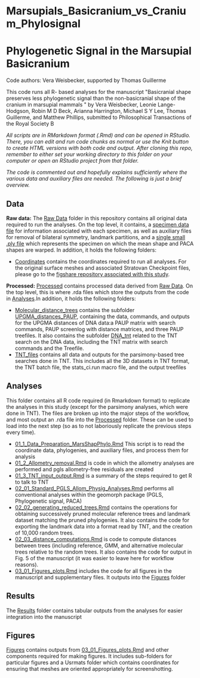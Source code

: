 # Marsupials_Basicranium_vs_Cranium_Phylosignal

# Phylogenetic Signal in the Marsupial Basicranium
Code authors: Vera Weisbecker, supported by Thomas Guillerme

This code runs all R- based analyses for the manuscript "Basicranial shape preserves less phylogenetic signal than the non-basicranial shape of the cranium in marsupial mammals " by Vera Weisbecker, Leonie Lange-Hodgson, Robin M D Beck, Arianna Harrington, Michael S Y Lee, Thomas Guillerme, and Matthew Phillips, submitted to Philosophical Transactions of the Royal Society B


*All scripts are in RMarkdown format (.Rmd) and can be opened in RStudio. There, you can edit and run code chunks as normal or use the Knit button to create HTML versions with both code and output. After cloning this repo, remember to either set your working directory to this folder on your computer or open an RStudio project from that folder.*

*The code is commented out and hopefully explains sufficiently where the various data and auxiliary files are needed. The following is just a brief overview.*

## Data
**Raw data:**
The [Raw Data](/Data/Raw/) folder in this repository contains all original data required to run the analyses. On the top level, it contains, a [specimen data file](/Data/Species_classifier) for information associated with each specimen, as well as auxiliary files for removal of bilateral symmetry, landmark partitions, and a [single small .ply file](/Data/Marmosa_murina_MVZ197429_downsampled.ply) which represents the specimen on which the mean shape and PACA shapes are warped. In addition, it holds the following folders:

* [Coordinates](/Data/Raw/Coordinates/) contains the coordinates required to run all analyses. For the original surface meshes and associated Stratovan Checkpoint files, please go to the [figshare repository associated with this study](https://figshare.com/s/6b8027a0f0e7df492d09).


**Processed:**
[Processed](/Data/Processed/) contains processed data derived from [Raw Data](/Data/Raw/). On the top level, this is where .rda files which store the outputs from the code in [Analyses](/Analyses/).In addition, it holds the following folders: 

* [Molecular_distance_trees](/Data/Processed/Molecular_distance_trees) contains the subfolder [UPGMA_distances_PAUP](/Data/Processed/Molecular_distance_trees/UPGMA_distances_PAUP), containing the data, commands, and outputs for the UPGMA distances of DNA data:a PAUP matrix with search commands, PAUP screenlog with distance matrices, and three PAUP treefiles. It also contains the subfolder [DNA_tnt](Data/Processed/Molecular_distance_trees/DNA_tnt) related to the TNT search on the DNA data, including the TNT matrix with search commands and the Treefile.
* [TNT_files](/Data/Processed/TNT_files/) contains all data and outputs for the parsimony-based tree searches done in TNT. This includes all the 3D datasets in TNT format, the TNT batch file, the stats_ci.run macro file, and the output treefiles

## Analyses 

This folder contains all R code required (in Rmarkdown format) to replicate the analyses in this study (except for the parsimony analyses, which were done in TNT). The files are broken up into the major steps of the workflow, and most output an .rda file into the [Processed](/Data/Processed/) folder. These can be used to load into the next step (so as to not laboriously replicate the previous steps every time).

* [01_1_Data_Preparation_MarsShapPhylo.Rmd](/Analyses/01_1_Data_Preparation_MarsShapPhylo.Rmd) This script is to read the coordinate data, phylogenies, and auxiliary files, and process them for analysis
* [01_2_Allometry_removal.Rmd](/Analyses/01_2_Allometry_removal.Rmd) is code in which the allometry analyses are performed and pgls allometry-free residuals are created
* [01_3_TNT_input_output.Rmd](/Analyses/01_3_TNT_input_output.Rmd) is a summary of the steps required to get R to talk to TNT
* [02_01_Standard_PGLS_Allom_Physig_Analyses.Rmd](/Analyses/02_01_Standard_PGLS_Allom_Physig_Analyses.Rmd) performs all conventional analyses within the geomorph package (PGLS, Phylogenetic signal, PACA)
* [02_02_generating_reduced_trees.Rmd](/Analyses/02_02_generating_reduced_trees.Rmd) contains the operations for obtaining successively pruned molecular reference trees and landmark dataset matching the pruned phylogenies. It also contains the code for exporting the landmark data into a format read by TNT, and the creation of 10,000 random trees.
* [02_03_distance_computations.Rmd](/Analyses/02_03_distance_computations.Rmd)  is code to compute distances between trees (including reference, GMM, and alternative molecular trees relative to the random trees. It also contains the code for output in Fig. 5 of the manuscript (it was easier to leave here for workflow reasons).
* [03_01_Figures_plots.Rmd](/Analyses/03_01_Figures_plots.Rmd) includes the code for all figures in the manuscript and supplementary files. It outputs into the [Figures](/Figures) folder

## Results

The [Results](/Results/) folder contains tabular outputs from the analyses for easier integration into the manuscript

## Figures 

[Figures](/Figures/) contains outputs from [03_01_Figures_plots.Rmd](/Analyses/03_01_Figures_plots.Rmd) and other components required for making figures. It includes sub-folders for particular figures and a Usrmats folder which contains coordinates for ensuring that meshes are oriented appropriately for screenshotting. 
 
